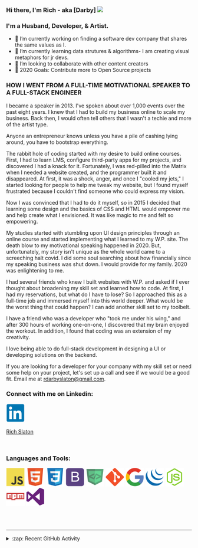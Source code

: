 
### Hi there, I'm Rich - aka [Darby] <img src="https://diginess.ca/content/uploads/2020/02/waving_hand_sign_1024.gif" width="30px">

### I'm a Husband, Developer, & Artist.

- 🔭 I’m currently working on finding a software dev company that shares the same values as I.
- 🌱 I’m currently learning data strutures & algorithms- I am creating visual metaphors for jr devs.
- 👯 I’m looking to collaborate with other content creators
- 🥅 2020 Goals: Contribute more to Open Source projects

### HOW I WENT FROM A FULL-TIME MOTIVATIONAL SPEAKER TO A FULL-STACK ENGINEER

I became a speaker in 2013. I've spoken about over 1,000 events over the past eight years. I knew that I had to build my business online to scale my business. Back then, I would often tell others that I wasn't a techie and more of the artist type. 

Anyone an entrepreneur knows unless you have a pile of cashing lying around, you have to bootstrap everything. 

The rabbit hole of coding started with my desire to build online courses. First, I had to learn LMS, configure third-party apps for my projects, and discovered I had a knack for it. Fortunately, I was red-pilled into the Matrix when I needed a website created, and the programmer built it and disappeared. At first, it was a shock, anger, and once I "cooled my jets," I started looking for people to help me tweak my website, but I found myself frustrated because I couldn't find someone who could express my vision. 

Now I was convinced that I had to do it myself, so in 2015 I decided that learning some design and the basics of CSS and HTML would empower me and help create what I envisioned. It was like magic to me and felt so empowering. 

My studies started with stumbling upon UI design principles through an online course and started implementing what I learned to my W.P. site. 
The death blow to my motivational speaking happened in 2020. But, unfortunately, my story isn't unique as the whole world came to a screeching halt covid.
I did some soul searching about how financially since my speaking business was shut down. I would provide for my family.
2020 was enlightening to me. 

I had several friends who knew I built websites with W.P. and asked if I ever thought about broadening my skill set and learned how to code. 
At first, I had my reservations, but what do I have to lose? So I approached this as a full-time job and immersed myself into this world deeper. What would be the worst thing that could happen? I can add another skill set to my toolbelt.

I have a friend who was a developer who "took me under his wing," and after 300 hours of working one-on-one, I discovered that my brain enjoyed the workout. In addition, I found that coding was an extension of my creativity.

I love being able to do full-stack development in designing a UI or developing solutions on the backend. 

If you are looking for a developer for your company with my skill set or need some help on your project, let's set up a call and see if we would be a good fit. Email me at rdarbyslaton@gmail.com.



### Connect with me on Linkedin:
<img src="https://github.com/devicons/devicon/blob/master/icons/linkedin/linkedin-original.svg" width="50" height="50" /> <div class="badge-base LI-profile-badge" data-locale="en_US" data-size="medium" data-theme="dark" data-type="VERTICAL" data-vanity="rich-slaton-full-stack-engineer" data-version="v1"><a class="badge-base__link LI-simple-link" href="https://www.linkedin.com/in/darbyslaton">Rich Slaton</a></div>

<br />

### Languages and Tools:

<img src="https://github.com/devicons/devicon/blob/master/icons/javascript/javascript-original.svg" alt="Javascript Logo" width="50" hieght="50" /> <img src="https://github.com/devicons/devicon/blob/master/icons/html5/html5-original.svg"  alt="HTML5 logo" width="50" hieght="50"/> <img src="https://github.com/devicons/devicon/blob/master/icons/css3/css3-original.svg"  alt="CSS3 logo" width="50" hieght="50"/> <img src="https://github.com/devicons/devicon/blob/master/icons/bootstrap/bootstrap-plain.svg"  alt="bootstrap logo" width="50" hieght="50"/> <img src="https://github.com/devicons/devicon/blob/master/icons/devicon/devicon-original.svg"  alt="Developer Logo" width="50" hieght="50"/> <img src="https://github.com/devicons/devicon/blob/master/icons/git/git-original.svg"  alt="Git logo" width="50" hieght="50"/> <img src="https://github.com/devicons/devicon/blob/master/icons/google/google-original.svg"  alt="Google Logo" width="50" hieght="50"/> <img src="https://github.com/devicons/devicon/blob/master/icons/jquery/jquery-original.svg"  alt="Hquery Logo" width="50" hieght="50"/> <img src="https://github.com/devicons/devicon/blob/master/icons/nodejs/nodejs-original.svg"  alt="Node Logo" width="50" hieght="50"/> <img src="https://github.com/devicons/devicon/blob/master/icons/npm/npm-original-wordmark.svg"  alt="Node Package Manager Logo" width="50" hieght="50"/> <img src="https://github.com/devicons/devicon/blob/master/icons/visualstudio/visualstudio-plain.svg"  alt="VSCode Logo" width="50" hieght="50"/>

<br />
<br />

---

<details>
  <summary>:zap: Recent GitHub Activity</summary>
  
[![Darby's GitHub stats](https://github-readme-stats.vercel.app/api?username=richslaton)](https://github.com/richslaton/github-readme-stats)

</details>

<br />

